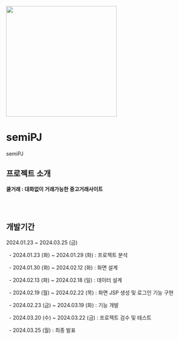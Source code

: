 <img src="https://github.com/leejm9/Cool-Trade/blob/main/SemiProject_CoolTrade/WebContent/resources/images/%EC%BF%A8%EA%B1%B0%EB%9E%981.png" width="300">

# semiPJ
semiPJ
## 프로젝트 소개
**쿨거래 : 대화없이 거래가능한 중고거래사이트**

<br><br>
## 개발기간
2024.01.23 ~ 2024.03.25 (금)

&nbsp; - 2024.01.23 (화) ~ 2024.01.29 (화) : 프로젝트 분석

&nbsp; - 2024.01.30 (화) ~ 2024.02.12 (화) : 화면 설계

&nbsp; - 2024.02.13 (화) ~ 2024.02.18 (일) : 데이터 설계

&nbsp; - 2024.02.19 (월) ~ 2024.02.22 (목) : 화면 JSP 생성 및 로그인 기능 구현

&nbsp; - 2024.02.23 (금) ~ 2024.03.19 (화) : 기능 개발

&nbsp; - 2024.03.20 (수) ~ 2024.03.22 (금) : 프로젝트 검수 및 테스트

&nbsp; - 2024.03.25 (월) : 최종 발표


